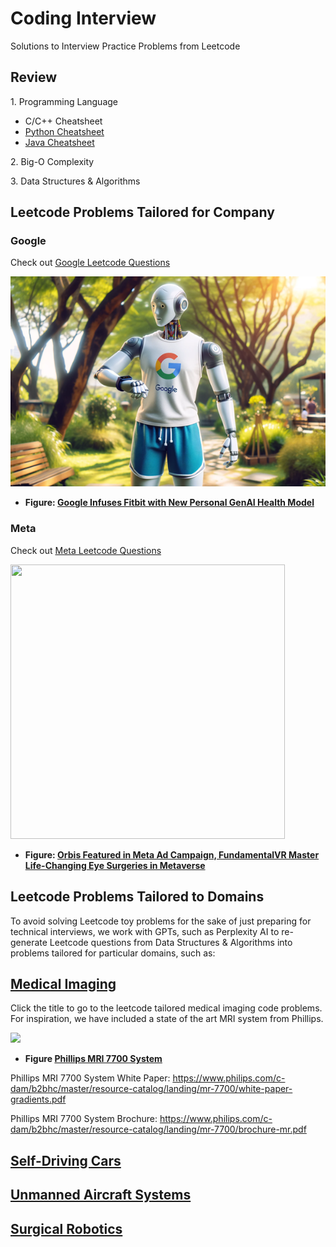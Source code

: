 # Coding Interview

Solutions to Interview Practice Problems from Leetcode

## Review

1\. Programming Language

- C/C++ Cheatsheet
- [Python Cheatsheet](review/py-cheatsheet.md)
- [Java Cheatsheet](review/java-cheatsheet.md)

2\. Big-O Complexity

3\. Data Structures & Algorithms

## Leetcode Problems Tailored for Company

### Google

Check out [Google Leetcode Questions](./leetcode/google/README.md)

![](./images/fitbit_ai_google2.png)

- **Figure: [Google Infuses Fitbit with New Personal GenAI Health Model](https://voicebot.ai/2024/03/20/google-infuses-fitbit-with-new-personal-health-generative-ai-model-based-on-gemini/)**

### Meta

Check out [Meta Leetcode Questions](./leetcode/meta/README.md)

<img src="./images/Orbis_FundamentalVR_Metaverse_EyeSurgeryTraining.avif" width=439 height=439 alt="">

- **Figure: [Orbis Featured in Meta Ad Campaign, FundamentalVR Master Life-Changing Eye Surgeries in Metaverse](https://www.orbis.org/en/news/2023/meta)**

## Leetcode Problems Tailored to Domains

To avoid solving Leetcode toy problems for the sake of just preparing for technical interviews, we work with GPTs, such as Perplexity AI to re-generate Leetcode questions from Data Structures & Algorithms into problems tailored for particular domains, such as:

## **[Medical Imaging](./leetcode/llm_tailored_domain/medical_imaging/README.md)**

Click the title to go to the leetcode tailored medical imaging code problems. For inspiration, we have included a state of the art MRI system from Phillips.

![](./images/phillips_mri7700_system.avif)

- **Figure [Phillips MRI 7700 System](https://www.usa.philips.com/healthcare/resources/landing/mr-7700)**

Phillips MRI 7700 System White Paper: https://www.philips.com/c-dam/b2bhc/master/resource-catalog/landing/mr-7700/white-paper-gradients.pdf

Phillips MRI 7700 System Brochure: https://www.philips.com/c-dam/b2bhc/master/resource-catalog/landing/mr-7700/brochure-mr.pdf

## **[Self-Driving Cars](./leetcode/llm_tailored_domain/self_driving_cars/README.md)**

## **[Unmanned Aircraft Systems](./leetcode/llm_tailored_domain/unmanned_aircraft_system/README.md)**

## **[Surgical Robotics](./leetcode/llm_tailored_domain/surgical_robotics/README.md)**
